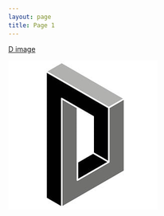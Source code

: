 ```yaml
---
layout: page
title: Page 1
---
```


[D image](https://raw.githubusercontent.com/arlittr/junk/master/IDC%20Impossible%20D.jpeg)

![D image](https://raw.githubusercontent.com/arlittr/junk/master/IDC%20Impossible%20D.jpeg)
